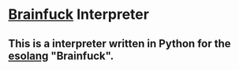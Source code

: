 # [Brainfuck](https://esolangs.org/wiki/Brainfuck) Interpreter
## This is a interpreter written in Python for the [esolang](https://esolangs.org/wiki/Esoteric_programming_language) "Brainfuck".
